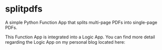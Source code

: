 # splitpdfs
A simple Python Function App that splits multi-page PDFs into single-page PDFs.

This Function App is integrated into a Logic App. You can find more detail regarding the Logic App on my personal blog located here: 
